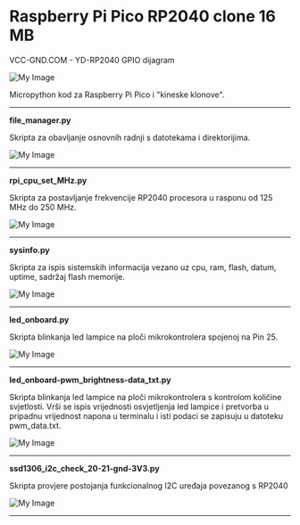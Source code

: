 # Raspberry Pi Pico RP2040 clone 16 MB

VCC-GND.COM - YD-RP2040 GPIO dijagram

![My Image](images/YD-RP2040.png)

Micropython kod za Raspberry Pi Pico i "kineske klonove".
<hr>

**file_manager.py**

Skripta za obavljanje osnovnih radnji s datotekama i direktorijima.

![My Image](images/file_manager.png)
<hr>

**rpi_cpu_set_MHz.py**

Skripta za postavljanje frekvencije RP2040 procesora u rasponu od 125 MHz do 250 MHz.

![My Image](images/RP2040-set-freq.png)
<hr>

**sysinfo.py**

Skripta za ispis sistemskih informacija vezano uz cpu, ram, flash, datum, uptime, sadržaj flash memorije.

![My Image](images/RP2040-sysinfo.png)
<hr>

**led_onboard.py**

Skripta blinkanja led lampice na ploči mikrokontrolera spojenoj na Pin 25.

![My Image](images/RP2040-led-onboard.png)
<hr>

**led_onboard-pwm_brightness-data_txt.py**

Skripta blinkanja led lampice na ploči mikrokontrolera s kontrolom količine svjetlosti. Vrši se ispis vrijednosti osvjetljenja led lampice i pretvorba u pripadnu vrijednost napona u terminalu i isti podaci se zapisuju u datoteku pwm_data.txt.

![My Image](images/RP2040-led-onboard-pwm_brightness-data_txt.png)
<hr>

**ssd1306_i2c_check_20-21-gnd-3V3.py**

Skripta provjere postojanja funkcionalnog I2C uređaja povezanog s RP2040

![My Image](images/ssd1306-i2c-check.png)
<hr>


